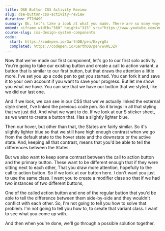 ```yaml
---
title: DSE Button CSS Activity Review
slug: dse-button-css-activity-review
duration: PT1M49S
summary: Ok, let's take a look at what you made. There are so many ways to accomplish this task, and I wanted to try to highlight that. There isn't a perfect way, at least I haven't found it, but avoid letting "the perfect" become the enemy of "the good".
embed: <iframe width="560" height="315" src="https://www.youtube.com/embed/KATX34IqGqc" frameborder="0" allow="accelerometer; autoplay; clipboard-write; encrypted-media; gyroscope; picture-in-picture" allowfullscreen></iframe>
course-slug: css-design-system-components
code:
  start: https://codepen.io/GarthDB/pen/ExyrgOz
  completed: https://codepen.io/GarthDB/pen/wvWLJZv
---
```


Now that we've made our first component, let's go to our first solo activity. You're going to take our existing button and create a call to action variant, a button that is similar to our first button, but that draws the attention a little more. I've set you up a code pen to get you started. You can fork it and save it to your own account if you want to save your progress. But let me show you what we have. You can see that we have our button that we styled, like we did our last one.

And if we look, we can see in our CSS that we've actually linked the external style sheet, I've linked the previous code pen. So it brings in all that styling that we just did. And what we want to do. If we look at our S sticker sheet, as we want to create a button that. Has a slightly lighter blue.

Then our hover, but other than that, the States are fairly similar. So it's slightly lighter blue so that we still have high enough contrast when we go from the default state to the hover state and the downstate or the active state. And, keeping all that contrast, means that you'd be able to tell the differences between the States.

But we also want to keep some contrast between the call to action button and the primary button. These want to be different enough that if they were sitting next to each other, That you draw more attention, hopefully to the call to action button. So if we look at our button here. I don't want you just to use the same class. I want you to create a modifier class so that if we had two instances of two different buttons,

One of the called action button and one of the regular button that you'd be able to tell the difference between them side-by-side and they wouldn't conflict with each other. So, I'm not going to tell you how to solve that problem. I'm not going to tell you how to, to create that variant class. I want to see what you come up with.

And then when you're done, we'll go through a possible solution together.
